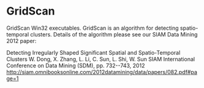 GridScan
========

GridScan Win32 executables. 
GridScan is an algorithm for detecting spatio-temporal clusters. 
Details of the algorithm please see our SIAM Data Mining 2012 paper:

Detecting Irregularly Shaped Significant Spatial and Spatio-Temporal Clusters
W. Dong, X. Zhang, L. Li, C. Sun, L. Shi, W. Sun
SIAM International Conference on Data Mining (SDM), pp. 732--743, 2012 
http://siam.omnibooksonline.com/2012datamining/data/papers/082.pdf#page=1
